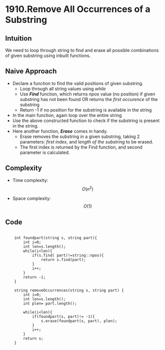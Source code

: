 # 1910.Remove All Occurrences of a Substring 

## Intuition
We need to loop through string to find and erase all possible combinations of given substring using inbuilt functions.

## Naive Approach
- Declare a function to find the valid positions of given substring.
    - Loop through all string values using *while*
    - Use ***Find*** function, which returns *npos* value (no position) if given substring has not been found OR returns the *first occurence* of the substring
    - Return -1 if no position for the substring is available in the string
- In the main function, again loop over the entire string
- Use the above constructed function to check if the substring is present in the string.
- Here another function, ***Erase*** comes in handy. 
    - Erase removes the substring in a given substring, taking 2 parameters: 
    *first index*, and *length of the substring* to be erased.
    - The first index is returned by the Find function, and second parameter is calculated.

## Complexity
- Time complexity:
$$O(n^2)$$

- Space complexity:
$$O(1)$$

## Code
```

    int foundpart(string s, string part){
        int i=0;
        int len=s.length();
        while(i<len){
            if(s.find( part)!=string::npos){
                return s.find(part);
            }
            i++;
        }
        return -1;
    }

    string removeOccurrences(string s, string part) {
        int i=0;
        int len=s.length();
        int plen= part.length();
    
        while(i<len){
            if(foundpart(s, part)!= -1){
                s.erase(foundpart(s, part), plen);
            }
            i++;
        }
        return s;
    }
```
